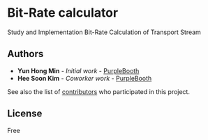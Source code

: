 # Bit-Rate calculator

Study and Implementation Bit-Rate Calculation of Transport Stream

## Authors

* **Yun Hong Min** - *Initial work* - [PurpleBooth](https://github.com/minyunhong)
* **Hee Soon Kim** - *Coworker work* - [PurpleBooth](https://github.com/heesoon)

See also the list of [contributors](https://github.com/your/project/contributors) who participated in this project.

## License
Free
